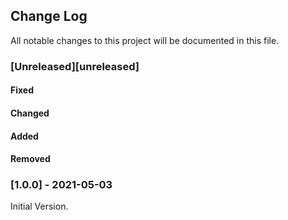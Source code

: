 ## Change Log
All notable changes to this project will be documented in this file.

### [Unreleased][unreleased]

#### Fixed

#### Changed

#### Added

#### Removed

### [1.0.0] - 2021-05-03

Initial Version.


